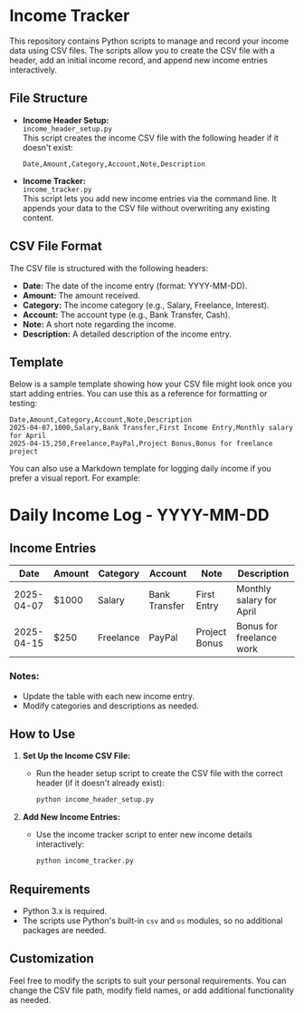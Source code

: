 
# Income Tracker

This repository contains Python scripts to manage and record your income data using CSV files. The scripts allow you to create the CSV file with a header, add an initial income record, and append new income entries interactively.

## File Structure

- **Income Header Setup:**  
  `income_header_setup.py`  
  This script creates the income CSV file with the following header if it doesn't exist:
  ```
  Date,Amount,Category,Account,Note,Description
  ```



- **Income Tracker:**  
  `income_tracker.py`  
  This script lets you add new income entries via the command line. It appends your data to the CSV file without overwriting any existing content.

## CSV File Format

The CSV file is structured with the following headers:
- **Date:** The date of the income entry (format: YYYY-MM-DD).
- **Amount:** The amount received.
- **Category:** The income category (e.g., Salary, Freelance, Interest).
- **Account:** The account type (e.g., Bank Transfer, Cash).
- **Note:** A short note regarding the income.
- **Description:** A detailed description of the income entry.

## Template

Below is a sample template showing how your CSV file might look once you start adding entries. You can use this as a reference for formatting or testing:

```csv
Date,Amount,Category,Account,Note,Description
2025-04-07,1000,Salary,Bank Transfer,First Income Entry,Monthly salary for April
2025-04-15,250,Freelance,PayPal,Project Bonus,Bonus for freelance project
```

You can also use a Markdown template for logging daily income if you prefer a visual report. For example:

# Daily Income Log - YYYY-MM-DD

## Income Entries

| Date       | Amount | Category  | Account       | Note          | Description              |
| ---------- | ------ | --------- | ------------- | ------------- | ------------------------ |
| 2025-04-07 | $1000  | Salary    | Bank Transfer | First Entry   | Monthly salary for April |
| 2025-04-15 | $250   | Freelance | PayPal        | Project Bonus | Bonus for freelance work |

### Notes:
- Update the table with each new income entry.
- Modify categories and descriptions as needed.


## How to Use

1. **Set Up the Income CSV File:**
   - Run the header setup script to create the CSV file with the correct header (if it doesn't already exist):
     ```bash
     python income_header_setup.py
     ```


2. **Add New Income Entries:**
   - Use the income tracker script to enter new income details interactively:
     ```bash
     python income_tracker.py
     ```

## Requirements

- Python 3.x is required.
- The scripts use Python's built-in `csv` and `os` modules, so no additional packages are needed.

## Customization

Feel free to modify the scripts to suit your personal requirements. You can change the CSV file path, modify field names, or add additional functionality as needed.

